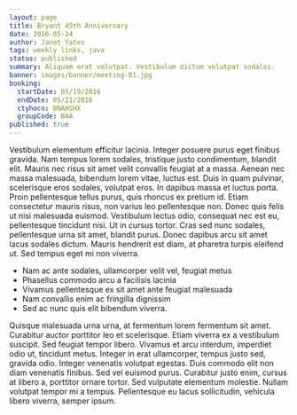 ```yaml
---
layout: page
title: Bryant 45th Anniversary
date: 2016-05-24
author: Janet Yates
tags: weekly links, java
status: published
summary: Aliquam erat volutpat. Vestibulum dictum volutpat sodales.
banner: images/banner/meeting-01.jpg
booking:
  startDate: 05/19/2016
  endDate: 05/21/2016
  ctyhocn: BNAHSHX
  groupCode: B4A
published: true
---
```

Vestibulum elementum efficitur lacinia. Integer posuere purus eget finibus gravida. Nam tempus lorem sodales, tristique justo condimentum, blandit elit. Mauris nec risus sit amet velit convallis feugiat at a massa. Aenean nec massa malesuada, bibendum lorem vitae, luctus est. Duis in quam pulvinar, scelerisque eros sodales, volutpat eros. In dapibus massa et luctus porta. Proin pellentesque tellus purus, quis rhoncus ex pretium id. Etiam consectetur mauris risus, non varius leo pellentesque non.
Donec quis felis ut nisi malesuada euismod. Vestibulum lectus odio, consequat nec est eu, pellentesque tincidunt nisi. Ut in cursus tortor. Cras sed nunc sodales, pellentesque urna sit amet, blandit purus. Donec dapibus arcu sit amet lacus sodales dictum. Mauris hendrerit est diam, at pharetra turpis eleifend ut. Sed tempus eget mi non viverra.

* Nam ac ante sodales, ullamcorper velit vel, feugiat metus
* Phasellus commodo arcu a facilisis lacinia
* Vivamus pellentesque ex sit amet ante feugiat malesuada
* Nam convallis enim ac fringilla dignissim
* Sed ac nunc quis elit bibendum viverra.

Quisque malesuada urna urna, at fermentum lorem fermentum sit amet. Curabitur auctor porttitor leo et scelerisque. Etiam viverra ex a vestibulum suscipit. Sed feugiat tempor libero. Vivamus et arcu interdum, imperdiet odio ut, tincidunt metus. Integer in erat ullamcorper, tempus justo sed, gravida odio. Integer venenatis volutpat egestas. Duis commodo elit non diam venenatis finibus. Sed vel euismod purus. Curabitur justo enim, cursus at libero a, porttitor ornare tortor. Sed vulputate elementum molestie. Nullam volutpat tempor mi a tempus. Pellentesque eu lacus sollicitudin, vehicula libero viverra, semper ipsum.
